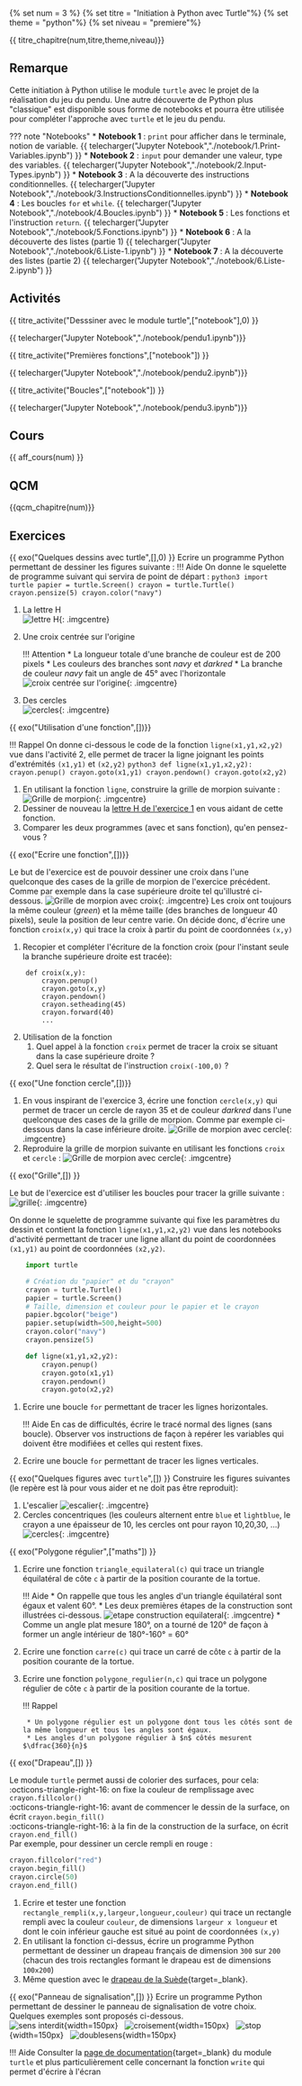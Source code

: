 
{% set num = 3 %}
{% set titre = "Initiation à Python avec Turtle"%}
{% set theme = "python"%}
{% set niveau = "premiere"%} 


{{ titre_chapitre(num,titre,theme,niveau)}}
## Remarque

Cette initiation à Python utilise le module `turtle` avec le projet de la réalisation du jeu du pendu.
Une autre découverte de Python plus "classique" est disponible sous forme de notebooks et pourra être utilisée pour compléter l'approche avec `turtle` et le jeu du pendu.

??? note "Notebooks"
    * **Notebook 1** : `print` pour afficher dans le terminale, notion de variable.
    {{ telecharger("Jupyter Notebook","./notebook/1.Print-Variables.ipynb") }}
    * **Notebook 2** : `input` pour demander une valeur, type des variables.
    {{ telecharger("Jupyter Notebook","./notebook/2.Input-Types.ipynb") }}
    * **Notebook 3** : A la découverte des instructions conditionnelles.
    {{ telecharger("Jupyter Notebook","./notebook/3.InstructionsConditionnelles.ipynb") }}
    * **Notebook 4** : Les boucles `for` et `while`.
    {{ telecharger("Jupyter Notebook","./notebook/4.Boucles.ipynb") }}
    * **Notebook 5** : Les fonctions et l'instruction `return`.
    {{ telecharger("Jupyter Notebook","./notebook/5.Fonctions.ipynb") }}
    * **Notebook 6** : A la découverte des listes (partie 1)
    {{ telecharger("Jupyter Notebook","./notebook/6.Liste-1.ipynb") }}
    * **Notebook 7** : A la découverte des listes (partie 2)
    {{ telecharger("Jupyter Notebook","./notebook/6.Liste-2.ipynb") }}

## Activités 

{{ titre_activite("Desssiner avec le module turtle",["notebook"],0) }}


{{ telecharger("Jupyter Notebook","./notebook/pendu1.ipynb")}}


{{ titre_activite("Premières fonctions",["notebook"]) }}


{{ telecharger("Jupyter Notebook","./notebook/pendu2.ipynb")}}

{{ titre_activite("Boucles",["notebook"]) }}


{{ telecharger("Jupyter Notebook","./notebook/pendu3.ipynb")}}


## Cours

{{ aff_cours(num) }}


## QCM

{{qcm_chapitre(num)}}

## Exercices

{{ exo("Quelques dessins avec turtle",[],0) }}
Ecrire un programme Python permettant de dessiner les figures suivante :
!!! Aide
    On donne le squelette de programme suivant qui servira de point de départ :
    ```python3
        import turtle
        papier = turtle.Screen()
        crayon = turtle.Turtle()
        crayon.pensize(5)
        crayon.color("navy")
    ```

1. La lettre H <br>
![lettre H](./images/C3/ex1a.png){: .imgcentre}

2. Une croix centrée sur l'origine <br>

    !!! Attention
        * La longueur totale d'une branche de couleur est de 200 pixels
        * Les couleurs des branches sont *navy* et *darkred*
        * La branche de couleur *navy* fait un angle de 45° avec l'horizontale
    ![croix centrée sur l'origine](./images/C3/ex1b.png){: .imgcentre}

3. Des cercles <br>
![cercles](./images/C3/ex1c.png){: .imgcentre}

{{ exo("Utilisation d'une fonction",[])}}

!!! Rappel
    On donne ci-dessous le code de la fonction `ligne(x1,y1,x2,y2)` vue dans l'activité 2, elle permet de tracer la ligne joignant les points d'extrémités `(x1,y1)` et `(x2,y2)`
    ```python3
        def ligne(x1,y1,x2,y2):
            crayon.penup()
            crayon.goto(x1,y1)
            crayon.pendown()
            crayon.goto(x2,y2)
    ```

1. En utilisant la fonction `ligne`, construire la grille de morpion suivante :
![Grille de morpion](./images/C3/ex2a.png){: .imgcentre}
2. Dessiner de nouveau la [lettre H de l'exercice 1](#exercice-1-quelques-dessins-avec-turtle) en vous aidant de cette fonction. 
3. Comparer les deux programmes (avec et sans fonction), qu'en pensez-vous ?

{{ exo("Ecrire une fonction",[])}}

Le but de l'exercice est de pouvoir dessiner une croix dans l'une quelconque des cases de la grille de morpion de l'exercice précédent. Comme par exemple dans la case supérieure droite tel qu'illustré ci-dessous.
![Grille de morpion avec croix](./images/C3/ex3a.png){: .imgcentre}
Les croix ont toujours la même couleur (*green*) et la même taille (des branches de longueur 40 pixels), seule la position de leur centre varie. On décide donc, d'écrire une fonction `croix(x,y)` qui trace la croix à partir du point de coordonnées `(x,y)`

1. Recopier et compléter l'écriture de la fonction croix (pour l'instant seule la branche supérieure droite est tracée):
```python3
    def croix(x,y):
        crayon.penup()
        crayon.goto(x,y)
        crayon.pendown()
        crayon.setheading(45)
        crayon.forward(40)
        ...
```
2. Utilisation de la fonction
    1. Quel appel à la fonction `croix` permet de tracer la croix se situant dans la case supérieure droite ?
    2. Quel sera le résultat de l'instruction `croix(-100,0)` ?

{{ exo("Une fonction cercle",[])}}

1. En vous inspirant de l'exercice 3, écrire une fonction `cercle(x,y)` qui permet de tracer un cercle de rayon 35 et de couleur *darkred* dans l'une quelconque des cases de la grille de morpion. Comme par exemple ci-dessous dans la case inférieure droite.
![Grille de morpion avec cercle](./images/C3/ex4a.png){: .imgcentre}
2. Reproduire la grille de morpion suivante en utilisant les fonctions `croix` et `cercle` :
![Grille de morpion avec cercle](./images/C3/ex4b.png){: .imgcentre}

{{ exo("Grille",[]) }}

Le but de l'exercice est d'utiliser les boucles pour tracer la grille suivante :
![grille](./images/C3/grille.png){: .imgcentre}

On donne le squelette de programme suivante qui fixe les paramètres du dessin et contient la fonction `ligne(x1,y1,x2,y2)` vue dans les notebooks d'activité permettant de tracer une ligne allant du point de coordonnées `(x1,y1)` au point de coordonnées `(x2,y2)`.

```python
    import turtle

    # Création du "papier" et du "crayon"
    crayon = turtle.Turtle()
    papier = turtle.Screen()
    # Taille, dimension et couleur pour le papier et le crayon
    papier.bgcolor("beige")
    papier.setup(width=500,height=500)
    crayon.color("navy")
    crayon.pensize(5)

    def ligne(x1,y1,x2,y2):
        crayon.penup()
        crayon.goto(x1,y1)
        crayon.pendown()
        crayon.goto(x2,y2)
```

1. Ecrire une boucle `for` permettant de tracer les lignes horizontales.

    !!! Aide
        En cas de difficultés, écrire le tracé normal des lignes (sans boucle). Observer vos instructions de façon à repérer les variables qui doivent être modifiées et celles qui restent fixes.

2. Ecrire une boucle `for` permettant de tracer les lignes verticales.

{{ exo("Quelques figures avec `turtle`",[]) }}
Construire les figures suivantes (le repère est là pour vous aider et ne doit pas être reproduit):

1. L'escalier
![escalier](./images/C3/escalier.png){: .imgcentre}
2. Cercles concentriques (les couleurs alternent entre `blue` et `lightblue`, le crayon a une épaisseur de 10, les cercles ont pour rayon 10,20,30, ...)
![cercles](./images/C3/cercles.png){: .imgcentre}

{{ exo("Polygone régulier",["maths"]) }}

1. Ecrire une fonction `triangle_equilateral(c)` qui trace un triangle équilatéral de côte `c` à partir de la position courante de la tortue.

    !!! Aide
        * On rappelle que tous les angles d'un triangle équilatéral sont égaux et valent 60°.
        * Les deux premières étapes de la construction sont illustrées ci-dessous.
        ![etape construction equilateral](./images/C3/equilateral.png){: .imgcentre}
        * Comme un angle plat mesure 180°, on a tourné de 120° de façon à former un angle intérieur de 180°-160° = 60°

2. Ecrire une fonction `carre(c)` qui trace un carré de côte `c` à partir de la position courante de la tortue.
3. Ecrire une fonction `polygone_regulier(n,c)` qui trace un polygone régulier de côte `c` à partir de la position courante de la tortue.
    
    !!! Rappel
 
        * Un polygone régulier est un polygone dont tous les côtés sont de la même longueur et tous les angles sont égaux.
        * Les angles d'un polygone régulier à $n$ côtés mesurent $\dfrac{360}{n}$

{{ exo("Drapeau",[]) }}

Le module `turtle` permet aussi de colorier des surfaces, pour cela: <br>
:octicons-triangle-right-16: on fixe la couleur de remplissage avec  `crayon.fillcolor()` <br>
:octicons-triangle-right-16: avant de commencer le dessin de la surface, on écrit `crayon.begin_fill()`<br>
:octicons-triangle-right-16: à la fin de la construction de la surface, on écrit  `crayon.end_fill()`<br>
Par exemple, pour dessiner un  cercle rempli en rouge :
```python
crayon.fillcolor("red")
crayon.begin_fill()
crayon.circle(50)
crayon.end_fill()
```

1. Ecrire et tester une fonction `rectangle_rempli(x,y,largeur,longueur,couleur)` qui trace un rectangle rempli avec la couleur `couleur`, de dimensions `largeur x longueur` et dont le coin inférieur gauche est situé au point de coordonnées `(x,y)`
2. En utilisant la fonction ci-dessus, écrire un programme Python permettant de dessiner un drapeau français de dimension `300` sur `200` (chacun des trois rectangles formant le drapeau est de dimensions `100x200`)
3. Même question avec le [drapeau de la Suède](https://en.wikipedia.org/wiki/Flag_of_Sweden){target=_blank}. 


{{ exo("Panneau de signalisation",[]) }}
Ecrire un programme Python permettant de dessiner le panneau de signalisation de votre choix. Quelques exemples sont proposés ci-dessous.<br>
![sens interdit](./images/C3/sensinterdit.jpg){width=150px} &nbsp;
![croisement](./images/C3/croisement.svg){width=150px}  &nbsp;
![stop](./images/C3/stop.svg){width=150px}  &nbsp;
![doublesens](./images/C3/doublesens.png){width=150px} 

!!! Aide
    Consulter la [page de documentation](https://docs.python.org/fr/3/library/turtle.html){target=_blank} du module `turtle` et plus particulièrement celle concernant la fonction `write` qui permet d'écrire à l'écran